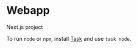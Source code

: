 # Webapp

Next.js project

To run `node` or `npm`, install [Task][1] and use `task node`.

[1]: https://taskfile.dev/

